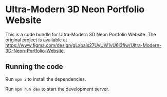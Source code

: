 
  # Ultra-Modern 3D Neon Portfolio Website

  This is a code bundle for Ultra-Modern 3D Neon Portfolio Website. The original project is available at https://www.figma.com/design/gLxbais27UyUW1vU6i3fiw/Ultra-Modern-3D-Neon-Portfolio-Website.

  ## Running the code

  Run `npm i` to install the dependencies.

  Run `npm run dev` to start the development server.
  